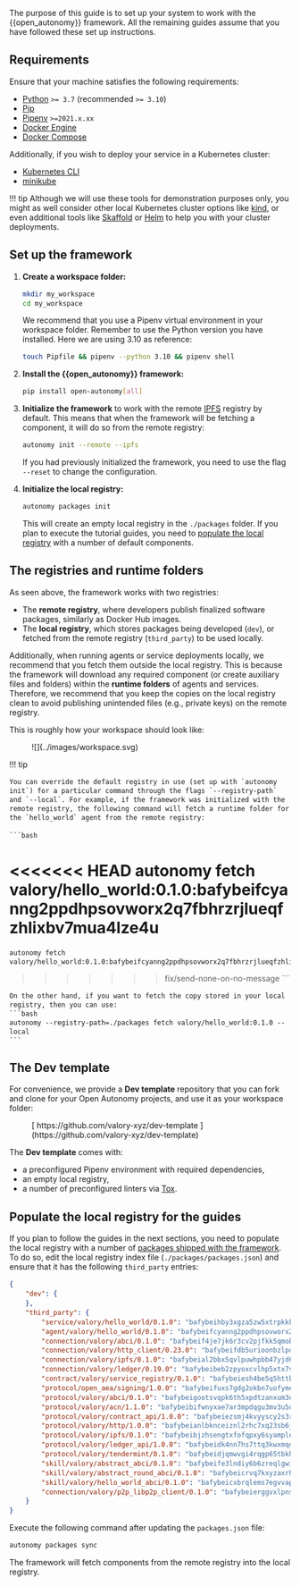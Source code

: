 The purpose of this guide is to set up your system to work with the {{open_autonomy}} framework. All the remaining guides assume that you have followed these set up instructions.

## Requirements

Ensure that your machine satisfies the following requirements:

- [Python](https://www.python.org/) `>= 3.7` (recommended `>= 3.10`)
- [Pip](https://pip.pypa.io/en/stable/installation/)
- [Pipenv](https://pipenv.pypa.io/en/latest/installation/) `>=2021.x.xx`
- [Docker Engine](https://docs.docker.com/engine/install/)
- [Docker Compose](https://docs.docker.com/compose/install/)

Additionally, if you wish to deploy your service in a Kubernetes cluster:

- [Kubernetes CLI](https://kubernetes.io/docs/tasks/tools/)
- [minikube](https://minikube.sigs.k8s.io/docs/)

!!! tip
	Although we will use these tools for demonstration purposes only, you might as well consider other local Kubernetes cluster options like [kind](https://kind.sigs.k8s.io/docs/user/quick-start/), or even additional tools like [Skaffold](https://skaffold.dev/) or [Helm](https://helm.sh/) to help you with your cluster deployments.

## Set up the framework

1. **Create a workspace folder:**

    ```bash
    mkdir my_workspace
    cd my_workspace
    ```

    We recommend that you use a Pipenv virtual environment in your workspace folder. Remember to use the Python version you have installed. Here we are using 3.10 as reference:

    ```bash
    touch Pipfile && pipenv --python 3.10 && pipenv shell
    ```

2. **Install the {{open_autonomy}} framework:**

    ```bash
    pip install open-autonomy[all]
    ```

3. **Initialize the framework** to work with the remote [IPFS](https://ipfs.io) registry by default. This means that when the framework will be fetching a component, it will do so from the remote registry:

    ```bash
    autonomy init --remote --ipfs
    ```

    If you had previously initialized the framework, you need to use the flag `--reset` to change the configuration.

4. **Initialize the local registry:**

    ```bash
    autonomy packages init
    ```

    This will create an empty local registry in the `./packages` folder. If you plan to execute the tutorial guides, you need to [populate the local registry](#populate-the-local-registry-for-the-guides) with a number of default components.

## The registries and runtime folders

As seen above, the framework works with two registries:

* The **remote registry**, where developers publish finalized software packages, similarly as Docker Hub images.
* The **local registry**, which stores packages being developed (`dev`), or fetched from the remote registry (`third_party`) to be used locally.

Additionally, when running agents or service deployments locally, we recommend that you fetch them outside the local registry. This is because the framework will download any required component (or create auxiliary files and folders) within the **runtime folders** of agents and services. Therefore, we recommend that you keep the copies on the local registry clean to avoid publishing unintended files (e.g., private keys) on the remote registry.

This is roughly how your workspace should look like:

<figure markdown>
![](../images/workspace.svg)
</figure>

!!! tip

    You can override the default registry in use (set up with `autonomy init`) for a particular command through the flags `--registry-path` and `--local`. For example, if the framework was initialized with the remote registry, the following command will fetch a runtime folder for the `hello_world` agent from the remote registry:

    ```bash
<<<<<<< HEAD
    autonomy fetch valory/hello_world:0.1.0:bafybeifcyanng2ppdhpsovworx2q7fbhrzrjlueqfzhlixbv7mua4lze4u
=======
    autonomy fetch valory/hello_world:0.1.0:bafybeifcyanng2ppdhpsovworx2q7fbhrzrjlueqfzhlixbv7mua4lze4u
>>>>>>> fix/send-none-on-no-message
    ```

    On the other hand, if you want to fetch the copy stored in your local registry, then you can use:
    ```bash
    autonomy --registry-path=./packages fetch valory/hello_world:0.1.0 --local
    ```

## The Dev template

For convenience, we provide a **Dev template** repository that you can fork and clone for your Open Autonomy projects, and use it as your workspace folder:

<figure markdown>
[ https://github.com/valory-xyz/dev-template ](https://github.com/valory-xyz/dev-template)
</figure>

The **Dev template** comes with:

* a preconfigured Pipenv environment with required dependencies,
* an empty local registry,
* a number of preconfigured linters via [Tox](https://tox.wiki/en/latest/).

## Populate the local registry for the guides

If you plan to follow the guides in the next sections, you need to populate the local registry with a number of [packages shipped with the framework](../package_list.md). To do so, edit the local registry index file (`./packages/packages.json`) and ensure that it has the following `third_party` entries:

```json
{
    "dev": {
    },
    "third_party": {
        "service/valory/hello_world/0.1.0": "bafybeihby3xgza5zw5xtrpkkkj5amt446ya3jm7vikdszxc4bnmpaubj5a",
        "agent/valory/hello_world/0.1.0": "bafybeifcyanng2ppdhpsovworx2q7fbhrzrjlueqfzhlixbv7mua4lze4u",
        "connection/valory/abci/0.1.0": "bafybeif4je7jk6r3cv2pjfkk5qmobyhwuvv2oyvjozttcvpapnb3v4zome",
        "connection/valory/http_client/0.23.0": "bafybeifdb5urioonbzlpqptu4ee76utmzq6tli3cpqnlyez7fn4jag2mci",
        "connection/valory/ipfs/0.1.0": "bafybeial2bbx5qvlpuwhpbb47yjd65kenwcth65u2bqelvc2omzisue3eq",
        "connection/valory/ledger/0.19.0": "bafybeibeb2zpyoxcvlhp5xtx7vr7nythn3cfwfmzentocupdcbbx22xklm",
        "contract/valory/service_registry/0.1.0": "bafybeiesh4be5q5httbnwfd5mphojwg2mfbhspityy3p75chcv3fkngyuy",
        "protocol/open_aea/signing/1.0.0": "bafybeifuxs7gdg2okbn7uofymenjlmnih2wxwkym44lsgwmklgwuckxm2m",
        "protocol/valory/abci/0.1.0": "bafybeigootsvqpk6th5xpdtzanxum3earifrrezfyhylfrit7yvqdrtgpe",
        "protocol/valory/acn/1.1.0": "bafybeibifwnyxae7ar3mpdqgu3mv3u5db4noinpi2pj5dqt7velwt7exqy",
        "protocol/valory/contract_api/1.0.0": "bafybeiezsmj4kvyyscy2s3rftennbyau5cfqn2hb2bk3cj6gptbmmiava4",
        "protocol/valory/http/1.0.0": "bafybeianlbknceiznl2rhc7xq23sb6jb2zoe7dnnzof4ccjvo7wcuyuk3q",
        "protocol/valory/ipfs/0.1.0": "bafybeibjzhsengtxfofqpxy6syamplevp35obemwfp4c5lhag3v2bvgysa",
        "protocol/valory/ledger_api/1.0.0": "bafybeidk4nn7hs7ttq3kwxmqd6h5qjhxp5skkbarpip6csekccxchpn42e",
        "protocol/valory/tendermint/0.1.0": "bafybeidjqmwvgi4rqgp65tbkhmi45fwn2odr5ecezw6q47hwitsgyw4jpa",
        "skill/valory/abstract_abci/0.1.0": "bafybeife3lndiy6b6zreqlgwiwoyufdcu2zqov3fdkiqqzefkwe4iqddn4",
        "skill/valory/abstract_round_abci/0.1.0": "bafybeicrvq7kxyzaxrhgtmjyfeuhgjpvqz7ukdx4nsjdrql5yqluetml2i",
        "skill/valory/hello_world_abci/0.1.0": "bafybeicxbrqlems7egvvap7hfymjpvblwyexolluk3blpl6vgnndqs6dlm",
        "connection/valory/p2p_libp2p_client/0.1.0": "bafybeierggvxlpnsowctmfc5brlk26bhbexxregi7udxnpfhzpjf5ufaeq"
    }
}
```

Execute the following command after updating the `packages.json` file:

```bash
autonomy packages sync
```

The framework will fetch components from the remote registry into the local registry.
